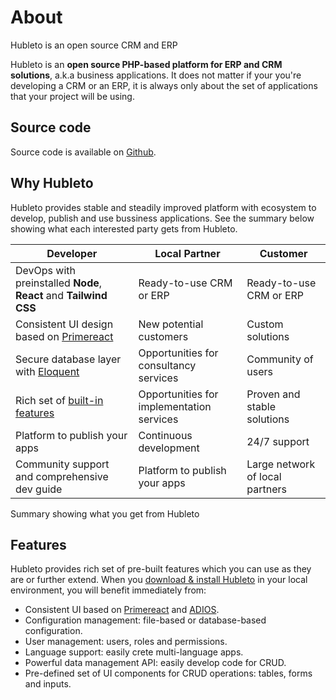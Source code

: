 # About

Hubleto is an open source CRM and ERP

Hubleto is an **open source PHP-based platform for ERP and CRM solutions**, a.k.a business applications. It does not matter if your you're developing a CRM or an ERP, it is always only about the set of applications that your project will be using.

## Source code

Source code is available on [Github](https://github.com/hubleto/main).

## Why Hubleto

Hubleto provides stable and steadily improved platform with ecosystem to develop, publish and use bussiness applications. See the summary below showing what each interested party gets from Hubleto.

| Developer                                                                     | Local Partner                             | Customer                        |
| ----------------------------------------------------------------------------- | ----------------------------------------- | ------------------------------- |
| DevOps with preinstalled **Node**, **React** and **Tailwind CSS**             | Ready-to-use CRM or ERP                   | Ready-to-use CRM or ERP         |
| Consistent UI design based on [Primereact](https://www.primereact.org)        | New potential customers                   | Custom solutions                |
| Secure database layer with [Eloquent](https://laravel.com/docs/11.x/eloquent) | Opportunities for consultancy services    | Community of users              |
| Rich set of [built-in features](#features)                                     | Opportunities for implementation services | Proven and stable solutions     |
| Platform to publish your apps                                                 | Continuous development                    | 24/7 support                    |
| Community support and comprehensive dev guide                                 | Platform to publish your apps             | Large network of local partners |

Summary showing what you get from Hubleto

## Features

Hubleto provides rich set of pre-built features which you can use as they are or further extend. When you [download & install Hubleto](download-and-install) in your local environment, you will benefit immediately from:

  * Consistent UI based on [Primereact](https://www.primereact.org) and [ADIOS](https://github.com/wai-blue/ADIOS).
  * Configuration management: file-based or database-based configuration.
  * User management: users, roles and permissions.
  * Language support: easily crete multi-language apps.
  * Powerful data management API: easily develop code for CRUD.
  * Pre-defined set of UI components for CRUD operations: tables, forms and inputs.